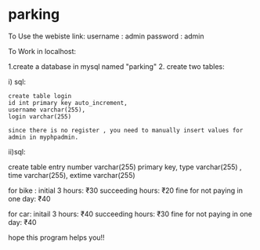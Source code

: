 # parking
To Use the webiste link:
username : admin
password : admin


To Work in localhost:

1.create a database in mysql named "parking"
2. create two tables:

  i) sql:
  
    create table login
    id int primary key auto_increment,
    username varchar(255),
    login varchar(255)
    
    since there is no register , you need to manually insert values for admin in myphpadmin.
    
   ii)sql:
   
   create table entry
   number varchar(255) primary key,
   type varchar(255) ,
   time varchar(255),
   extime varchar(255)
   
   
 for bike :
 initial 3 hours: ₹30
 succeeding hours: ₹20
 fine for not paying in one day: ₹40
 
 for car:
 initail 3 hours: ₹40
 succeeding hours: ₹30
 fine for not paying in one day: ₹40
 
 
 hope this program helps you!!
